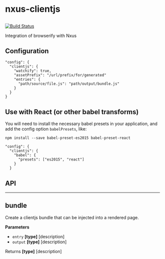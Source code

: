 # nxus-clientjs

## 

[![Build Status](https://travis-ci.org/nxus/clientjs.svg?branch=master)](https://travis-ci.org/nxus/clientjs)

Integration of browserify with Nxus

## Configuration

    "config": {
      "clientjs": {
        "watchify": true,
        "assetPrefix": "/url/prefix/for/generated"
        "entries": {
          "path/source/file.js": "path/output/bundle.js"
        }
      }
    }

## Use with React (or other babel transforms)

You will need to install the necessary babel presets in your application, and add the config option `babelPresets`, like:

    npm install --save babel-preset-es2015 babel-preset-react

    "config": {
      "clientjs": {
        "babel": {
          "presets": ["es2015", "react"]
        }
      }

## API

* * *

## bundle

Create a clientjs bundle that can be injected into a rendered page.

**Parameters**

-   `entry` **\[type]** [description]
-   `output` **\[type]** [description]

Returns **\[type]** [description]

